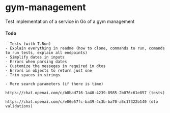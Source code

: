 # gym-management

Test implementation of a service in Go of a gym management

#### Todo

    - Tests (with T.Run)
    - Explain everything in readme (how to clone, commands to run, comands to run tests, explain all endpoints)
    - Simplify dates in inputs
    - Errors when parsing dates
    - Customize the messeges in required in dtos
    - Errors in objects to return just one
    - Trim spaces in strings

    - More search parameters (if there is time)

    https://chat.openai.com/c/b8bad716-1a40-4239-8985-2b876c61e857 (tests)

    https://chat.openai.com/c/e06e57fc-ba39-4c3b-ba70-a5c17322b140 (dto validations)
